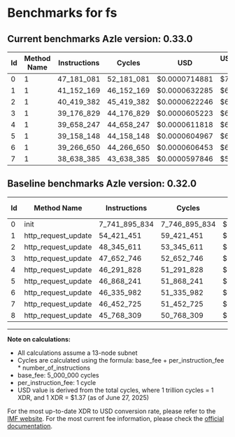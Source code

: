 # Benchmarks for fs

## Current benchmarks Azle version: 0.33.0
| Id | Method Name | Instructions | Cycles | USD | USD/Million Calls | Change |
|-----------|-------------|------------|--------|-----|--------------|-------|
| 0 | 1 | 47_181_081 | 52_181_081 | $0.0000714881 | $71.48 | <font color="green">-7_694_714_753</font> |
| 1 | 1 | 41_152_169 | 46_152_169 | $0.0000632285 | $63.22 | <font color="green">-13_269_282</font> |
| 2 | 1 | 40_419_382 | 45_419_382 | $0.0000622246 | $62.22 | <font color="green">-7_926_229</font> |
| 3 | 1 | 39_176_829 | 44_176_829 | $0.0000605223 | $60.52 | <font color="green">-8_475_917</font> |
| 4 | 1 | 39_658_247 | 44_658_247 | $0.0000611818 | $61.18 | <font color="green">-6_633_581</font> |
| 5 | 1 | 39_158_148 | 44_158_148 | $0.0000604967 | $60.49 | <font color="green">-7_710_093</font> |
| 6 | 1 | 39_266_650 | 44_266_650 | $0.0000606453 | $60.64 | <font color="green">-7_069_332</font> |
| 7 | 1 | 38_638_385 | 43_638_385 | $0.0000597846 | $59.78 | <font color="green">-7_814_340</font> |

## Baseline benchmarks Azle version: 0.32.0
| Id | Method Name | Instructions | Cycles | USD | USD/Million Calls |
|-----------|-------------|------------|--------|-----|--------------|
| 0 | init | 7_741_895_834 | 7_746_895_834 | $0.0106132473 | $10_613.24 |
| 1 | http_request_update | 54_421_451 | 59_421_451 | $0.0000814074 | $81.40 |
| 2 | http_request_update | 48_345_611 | 53_345_611 | $0.0000730835 | $73.08 |
| 3 | http_request_update | 47_652_746 | 52_652_746 | $0.0000721343 | $72.13 |
| 4 | http_request_update | 46_291_828 | 51_291_828 | $0.0000702698 | $70.26 |
| 5 | http_request_update | 46_868_241 | 51_868_241 | $0.0000710595 | $71.05 |
| 6 | http_request_update | 46_335_982 | 51_335_982 | $0.0000703303 | $70.33 |
| 7 | http_request_update | 46_452_725 | 51_452_725 | $0.0000704902 | $70.49 |
| 8 | http_request_update | 45_768_309 | 50_768_309 | $0.0000695526 | $69.55 |



---

**Note on calculations:**
- All calculations assume a 13-node subnet
- Cycles are calculated using the formula: base_fee + per_instruction_fee \* number_of_instructions
- base_fee: 5_000_000 cycles
- per_instruction_fee: 1 cycle
- USD value is derived from the total cycles, where 1 trillion cycles = 1 XDR, and 1 XDR = $1.37 (as of June 27, 2025)

For the most up-to-date XDR to USD conversion rate, please refer to the [IMF website](https://www.imf.org/external/np/fin/data/rms_sdrv.aspx).
For the most current fee information, please check the [official documentation](https://internetcomputer.org/docs/references/cycles-cost-formulas).